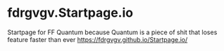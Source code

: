 # fdrgvgv.Startpage.io
Startpage for FF Quantum because Quantum is a piece of shit that loses feature faster than ever
https://fdrgvgv.github.io/Startpage.io/
